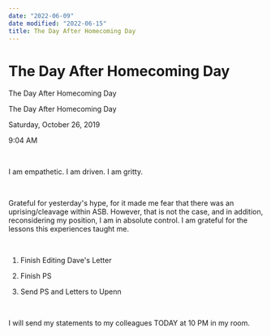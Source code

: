 ```yaml
---
date: "2022-06-09"
date modified: "2022-06-15"
title: The Day After Homecoming Day
---
```


# The Day After Homecoming Day
The Day After Homecoming Day

The Day After Homecoming Day

Saturday, October 26, 2019

9:04 AM

 

I am empathetic. I am driven. I am gritty.

 

Grateful for yesterday's hype, for it made me fear that there was an uprising/cleavage within ASB. However, that is not the case, and in addition, reconsidering my position, I am in absolute control. I am grateful for the lessons this experiences taught me.

 

1. Finish Editing Dave's Letter

2. Finish PS

3. Send PS and Letters to Upenn

 

I will send my statements to my colleagues TODAY at 10 PM in my room.
